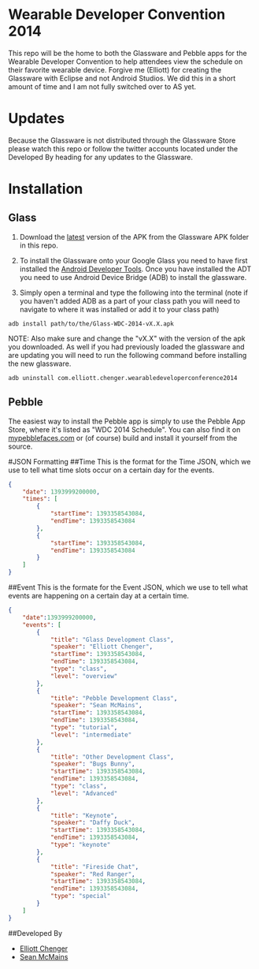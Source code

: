 Wearable Developer Convention 2014
==================================

This repo will be the home to both the Glassware and Pebble apps for the Wearable Developer Convention to help attendees view the schedule on their favorite wearable device. Forgive me (Elliott) for creating the Glassware with Eclipse and not Android Studios. We did this in a short amount of time and I am not fully switched over to AS yet. 

# Updates
Because the Glassware is not distributed through the Glassware Store please watch this repo or follow the twitter accounts located under the Developed By heading for any updates to the Glassware. 

# Installation

## Glass
1. Download the [latest](https://github.com/erchenger/Wearable-Developer-Convention-2014/tree/master/Glassware%20APK/Glass-WDC-2014-v1.0.apk) version of the APK from the Glassware APK folder in this repo.

2. To install the Glassware onto your Google Glass you need to have first installed the [Android Developer Tools](http://developer.android.com/sdk/installing/bundle.html). Once you have installed the ADT you need to use Android Device Bridge (ADB) to install the glassware. 

3. Simply open a terminal and type the following into the terminal (note if you haven't added ADB as a part of your class path you will need to navigate to where it was installed or add it to your class path)

```
adb install path/to/the/Glass-WDC-2014-vX.X.apk 
```
NOTE: Also make sure and change the "vX.X" with the version of the apk you downloaded. As well if you had previously loaded the glassware and are updating you will need to run the following command before installing the new glassware.

```
adb uninstall com.elliott.chenger.wearabledeveloperconference2014
```

## Pebble

The easiest way to install the Pebble app is simply to use the Pebble App Store, where it's listed as "WDC 2014 Schedule". You can also find it on [mypebblefaces.com](http://www.mypebblefaces.com/apps/2509/10559/) or (of course) build and install it yourself from the source.

#JSON Formatting
##Time
This is the format for the Time JSON, which we use to tell what time slots occur on a certain day for the events.
```json
{
    "date": 1393999200000,
    "times": [
        {
            "startTime": 1393358543084,
            "endTime": 1393358543084
        },
        {
            "startTime": 1393358543084,
            "endTime": 1393358543084
        }
    ]
}
```
##Event 
This is the formate for the Event JSON, which we use to tell what events are happening on a certain day at a certain time.
```json
{
    "date":1393999200000,
    "events": [
        {
            "title": "Glass Development Class",
            "speaker": "Elliott Chenger",
            "startTime": 1393358543084,
            "endTime": 1393358543084,
            "type": "class",
            "level": "overview"
        },
        {
            "title": "Pebble Development Class",
            "speaker": "Sean McMains",
            "startTime": 1393358543084,
            "endTime": 1393358543084,
            "type": "tutorial",
            "level": "intermediate"
        },
        {
            "title": "Other Development Class",
            "speaker": "Bugs Bunny",
            "startTime": 1393358543084,
            "endTime": 1393358543084,
            "type": "class",
            "level": "Advanced"
        },
        {
            "title": "Keynote",
            "speaker": "Daffy Duck",
            "startTime": 1393358543084,
            "endTime": 1393358543084,
            "type": "keynote"
        },
        {
            "title": "Fireside Chat",
            "speaker": "Red Ranger",
            "startTime": 1393358543084,
            "endTime": 1393358543084,
            "type": "special"
        }
    ]
}
```

##Developed By
- [Elliott Chenger](https://twitter.com/Echenger)
- [Sean McMains](https://twitter.com/SeanMcTex)

